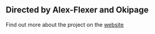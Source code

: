 ## Directed by Alex-Flexer and Okipage
Find out more about the project on the [website](https://thekarmamaster.com)
